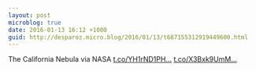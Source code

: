 ```yaml
---
layout: post
microblog: true
date: 2016-01-13 16:12 +1000
guid: http://desparoz.micro.blog/2016/01/13/t687155312919449600.html
---
```

The California Nebula      via NASA [t.co/YH1rND1PH...](https://t.co/YH1rND1PHf) [t.co/X3Bxk9UmM...](https://t.co/X3Bxk9UmMz)
